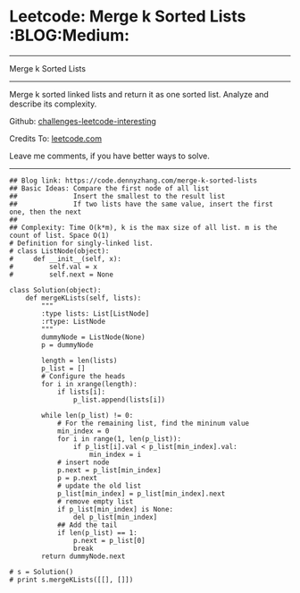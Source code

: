 # Leetcode: Merge k Sorted Lists     :BLOG:Medium:


---

Merge k Sorted Lists  

---

Merge k sorted linked lists and return it as one sorted list. Analyze and describe its complexity.  

Github: [challenges-leetcode-interesting](https://github.com/DennyZhang/challenges-leetcode-interesting/tree/master/merge-k-sorted-lists)  

Credits To: [leetcode.com](https://leetcode.com/problems/merge-k-sorted-lists/description/)  

Leave me comments, if you have better ways to solve.  

---

    ## Blog link: https://code.dennyzhang.com/merge-k-sorted-lists
    ## Basic Ideas: Compare the first node of all list
    ##              Insert the smallest to the result list
    ##              If two lists have the same value, insert the first one, then the next
    ##
    ## Complexity: Time O(k*m), k is the max size of all list. m is the count of list. Space O(1)
    # Definition for singly-linked list.
    # class ListNode(object):
    #     def __init__(self, x):
    #         self.val = x
    #         self.next = None
    
    class Solution(object):
        def mergeKLists(self, lists):
            """
            :type lists: List[ListNode]
            :rtype: ListNode
            """
            dummyNode = ListNode(None)
            p = dummyNode
    
            length = len(lists)
            p_list = []
            # Configure the heads
            for i in xrange(length):
                if lists[i]:
                    p_list.append(lists[i])
    
            while len(p_list) != 0:
                # For the remaining list, find the mininum value
                min_index = 0
                for i in range(1, len(p_list)):
                    if p_list[i].val < p_list[min_index].val:
                        min_index = i
                # insert node
                p.next = p_list[min_index]
                p = p.next
                # update the old list
                p_list[min_index] = p_list[min_index].next
                # remove empty list
                if p_list[min_index] is None:
                    del p_list[min_index]
                ## Add the tail
                if len(p_list) == 1:
                    p.next = p_list[0]
                    break
            return dummyNode.next
    
    # s = Solution()
    # print s.mergeKLists([[], []])